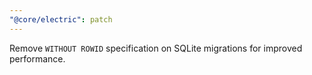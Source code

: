 ```yaml
---
"@core/electric": patch
---
```


Remove `WITHOUT ROWID` specification on SQLite migrations for improved performance.
